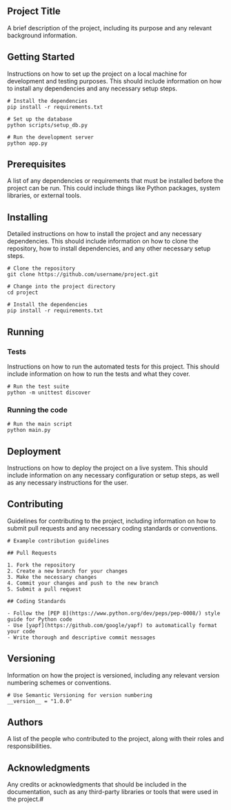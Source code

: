 ## Project Title
A brief description of the project, including its purpose and any relevant background information.

## Getting Started
Instructions on how to set up the project on a local machine for development and testing purposes. This should include information on how to install any dependencies and any necessary setup steps.
```
# Install the dependencies
pip install -r requirements.txt

# Set up the database
python scripts/setup_db.py

# Run the development server
python app.py

```

## Prerequisites
A list of any dependencies or requirements that must be installed before the project can be run. This could include things like Python packages, system libraries, or external tools.

## Installing
Detailed instructions on how to install the project and any necessary dependencies. This should include information on how to clone the repository, how to install dependencies, and any other necessary setup steps.
```
# Clone the repository
git clone https://github.com/username/project.git

# Change into the project directory
cd project

# Install the dependencies
pip install -r requirements.txt

```

## Running
### Tests
Instructions on how to run the automated tests for this project. This should include information on how to run the tests and what they cover.
```
# Run the test suite
python -m unittest discover
```
### Running the code
```
# Run the main script
python main.py
```
## Deployment
Instructions on how to deploy the project on a live system. This should include information on any necessary configuration or setup steps, as well as any necessary instructions for the user.

## Contributing
Guidelines for contributing to the project, including information on how to submit pull requests and any necessary coding standards or conventions.
```
# Example contribution guidelines

## Pull Requests

1. Fork the repository
2. Create a new branch for your changes
3. Make the necessary changes
4. Commit your changes and push to the new branch
5. Submit a pull request

## Coding Standards

- Follow the [PEP 8](https://www.python.org/dev/peps/pep-0008/) style guide for Python code
- Use [yapf](https://github.com/google/yapf) to automatically format your code
- Write thorough and descriptive commit messages

```
## Versioning
Information on how the project is versioned, including any relevant version numbering schemes or conventions.
```
# Use Semantic Versioning for version numbering
__version__ = "1.0.0"

```
## Authors
A list of the people who contributed to the project, along with their roles and responsibilities.

## Acknowledgments
Any credits or acknowledgments that should be included in the documentation, such as any third-party libraries or tools that were used in the project.#
